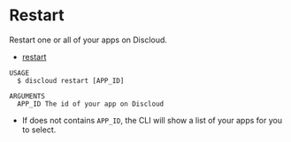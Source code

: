 # Restart

Restart one or all of your apps on Discloud.

* [restart](#restart)

```sh-session
USAGE
  $ discloud restart [APP_ID]

ARGUMENTS
  APP_ID The id of your app on Discloud
```

* If does not contains `APP_ID`, the CLI will show a list of your apps for you to select.
